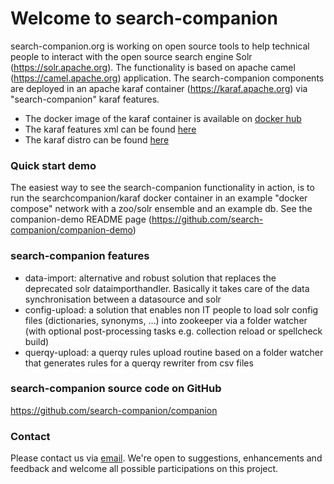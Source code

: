 # Welcome to search-companion

search-companion.org is working on open source tools to help technical people to interact with the open source search engine Solr (<a href="https://solr.apache.org" target="_blank">https://solr.apache.org</a>).
The functionality is based on apache camel (<a href="https://camel.apache.org" target="_blank">https://camel.apache.org</a>) application.
The search-companion components are deployed in an apache karaf container (<a href="https://karaf.apache.org" target="_blank">https://karaf.apache.org</a>) via "search-companion" karaf features.

- The docker image of the karaf container is available on <a href="https://hub.docker.com/repository/docker/searchcompanion/karaf" target="_blank">docker hub</a>
- The karaf features xml can be found <a href="https://mvn.search-companion.org/mvnrepo/companion/org/search-companion/companion-karaf-features/0.8.0/companion-karaf-features-0.8.0-features.xml/" target="_blank">here</a>
- The karaf distro can be found  <a href="https://mvn.search-companion.org/mvnrepo/companion/org/search-companion/companion-karaf/0.8.0/companion-karaf-0.8.0.tar.gz" target="_blank">here</a>

### Quick start demo
The easiest way to see the search-companion functionality in action, is to run the searchcompanion/karaf docker container in an example "docker compose" network with a zoo/solr ensemble and an example db.
See the companion-demo README page (<a href="https://github.com/search-companion/companion-demo" target="_blank">https://github.com/search-companion/companion-demo</a>)

### search-companion features

- data-import: alternative and robust solution that replaces the deprecated solr dataimporthandler. Basically it takes care of the data synchronisation between a datasource and solr
- config-upload: a solution that enables non IT people to load solr config files (dictionaries, synonyms, ...) into zookeeper via a folder watcher (with optional post-processing tasks e.g. collection reload or spellcheck build)
- querqy-upload: a querqy rules upload routine based on a folder watcher that generates rules for a querqy rewriter from csv files

### search-companion source code on GitHub

<a href="https://github.com/search-companion/companion" target="_blank">https://github.com/search-companion/companion</a>

### Contact

Please contact us via [email](mailto:info@search-companion.org).
We're open to suggestions, enhancements and feedback and welcome all possible participations on this project.
